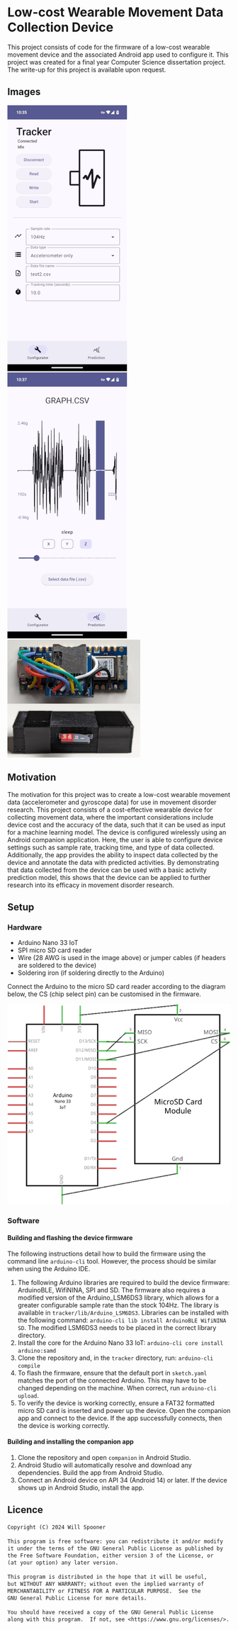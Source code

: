 # Low-cost Wearable Movement Data Collection Device

This project consists of code for the firmware of a low-cost wearable movement device and the associated Android app used to configure it. This project was created for a final year Computer Science dissertation project. The write-up for this project is available upon request.

## Images

![Configuring the device](images/screenshot-1.png)
![Making predictions](images/screenshot-2.png)
![The device](images/photo.png)

## Motivation
The motivation for this project was to create a low-cost wearable movement data (accelerometer and gyroscope data) for use in movement disorder research. This project consists of a cost-effective wearable device for collecting movement data, where the important considerations include device cost and the accuracy of the data, such that it can be used as input for a machine learning model. The device is configured wirelessly using an Android companion application. Here, the user is able to configure device settings such as sample rate, tracking time, and type of data collected. Additionally, the app provides the ability to inspect data collected by the device and annotate the data with predicted activities. By demonstrating that data collected from the device can be used with a basic activity prediction model, this shows that the device can be applied to further research into its efficacy in movement disorder research.

## Setup

### Hardware
- Arduino Nano 33 IoT
- SPI micro SD card reader
- Wire (28 AWG is used in the image above) or jumper cables (if headers are soldered to the device)
- Soldering iron (if soldering directly to the Arduino)

Connect the Arduino to the micro SD card reader according to the diagram below, the CS (chip select pin) can be customised in the firmware.

![The device](images/schematic.png)

### Software

#### Building and flashing the device firmware
The following instructions detail how to build the firmware using the command line `arduino-cli` tool. However, the process should be similar when using the Arduino IDE.

1. The following Arduino libraries are required to build the device firmware: ArduinoBLE, WifiNINA, SPI and SD. The firmware also requires a modified version of the Arduino_LSM6DS3 library, which allows for a greater configurable sample rate than the stock 104Hz. The library is available in `tracker/lib/Arduino_LSM6DS3`. Libraries can be installed with the following command: `arduino-cli lib install ArduinoBLE WifiNINA SD`. The modified LSM6DS3 needs to be placed in the correct library directory.
2. Install the core for the Arduino Nano 33 IoT: `arduino-cli core install arduino:samd`
3. Clone the repository and, in the `tracker` directory, run: `arduino-cli compile`
4. To flash the firmware, ensure that the default port in `sketch.yaml` matches the port of the connected Arduino. This may have to be changed depending on the machine. When correct, run `arduino-cli upload`.
5. To verify the device is working correctly, ensure a FAT32 formatted micro SD card is inserted and power up the device. Open the companion app and connect to the device. If the app successfully connects, then the device is working correctly.

#### Building and installing the companion app
1. Clone the repository and open `companion` in Android Studio.
2. Android Studio will automatically resolve and download any dependencies. Build the app from Android Studio.
3. Connect an Android device on API 34 (Android 14) or later. If the device shows up in Android Studio, install the app.

## Licence

```
Copyright (C) 2024 Will Spooner

This program is free software: you can redistribute it and/or modify
it under the terms of the GNU General Public License as published by
the Free Software Foundation, either version 3 of the License, or
(at your option) any later version.

This program is distributed in the hope that it will be useful,
but WITHOUT ANY WARRANTY; without even the implied warranty of
MERCHANTABILITY or FITNESS FOR A PARTICULAR PURPOSE.  See the
GNU General Public License for more details.

You should have received a copy of the GNU General Public License
along with this program.  If not, see <https://www.gnu.org/licenses/>.
```
